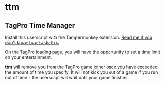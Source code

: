 # ttm
## TagPro Time Manager

Install this userscript with the Tampermonkey extension. [Read me if you don't know how to do this.](https://tampermonkey.net/faq.php#Q102)

On the TagPro loading page, you will have the opportunity to set a time limit on your entertainment. 

**ttm** will remove you from the TagPro game joiner once you have exceeded the amount of time you specify. It will not kick you out of a game if you run out of time - the userscript will wait until your game finishes.
